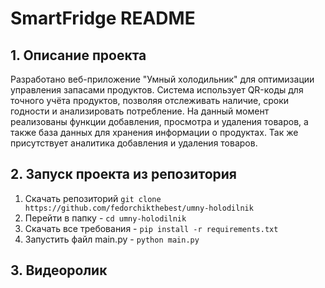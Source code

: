 # SmartFridge README

## 1. Описание проекта
Разработано веб-приложение "Умный холодильник" для оптимизации управления запасами продуктов. Система использует QR-коды для точного учёта продуктов, позволяя отслеживать наличие, сроки годности и анализировать потребление. 
На данный момент реализованы функции добавления, просмотра и удаления товаров, а также база данных для хранения информации о продуктах. Так же присутствует аналитика добавления и удаления товаров.

## 2. Запуск проекта из репозитория
1. Скачать репозиторий
  ```git clone https://github.com/fedorchikthebest/umny-holodilnik```
2. Перейти в папку - ```cd umny-holodilnik```
3. Скачать все требования - ```pip install -r requirements.txt```
4. Запустить файл main.py - ```python main.py```

## 3. Видеоролик
